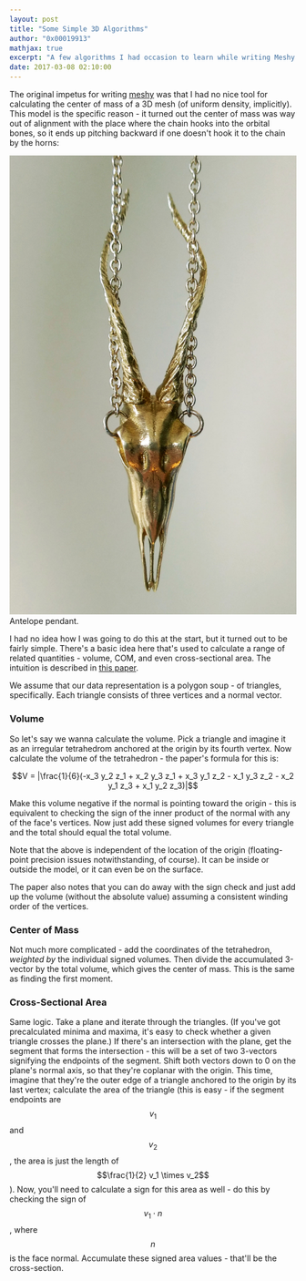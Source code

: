 ```yaml
---
layout: post
title: "Some Simple 3D Algorithms"
author: "0x00019913"
mathjax: true
excerpt: "A few algorithms I had occasion to learn while writing Meshy."
date: 2017-03-08 02:10:00
---
```


The original impetus for writing <a href="https://0x00019913.github.io/meshy/">meshy</a> was that I had no nice tool for calculating the center of mass of a 3D mesh (of uniform density, implicitly). This model is the specific reason - it turned out the center of mass was way out of alignment with the place where the chain hooks into the orbital bones, so it ends up pitching backward if one doesn't hook it to the chain by the horns:

<div class="img-box">
  <img class="lim300" src="/assets/antelope.jpg" />
  <div class="img-caption">Antelope pendant.</div>
</div>

I had no idea how I was going to do this at the start, but it turned out to be fairly simple. There's a basic idea here that's used to calculate a range of related quantities - volume, COM, and even cross-sectional area. The intuition is described in <a href="http://chenlab.ece.cornell.edu/Publication/Cha/icip01_Cha.pdf">this paper</a>.

We assume that our data representation is a polygon soup - of triangles, specifically. Each triangle consists of three vertices and a normal vector.

### Volume

So let's say we wanna calculate the volume. Pick a triangle and imagine it as an irregular tetrahedrom anchored at the origin by its fourth vertex. Now calculate the volume of the tetrahedron - the paper's formula for this is:

$$V = |\frac{1}{6}(-x_3 y_2 z_1 + x_2 y_3 z_1 + x_3 y_1 z_2 - x_1 y_3 z_2 - x_2 y_1 z_3 + x_1 y_2 z_3)|$$

Make this volume negative if the normal is pointing toward the origin - this is equivalent to checking the sign of the inner product of the normal with any of the face's vertices. Now just add these signed volumes for every triangle and the total should equal the total volume.

Note that the above is independent of the location of the origin (floating-point precision issues notwithstanding, of course). It can be inside or outside the model, or it can even be on the surface.

The paper also notes that you can do away with the sign check and just add up the volume (without the absolute value) assuming a consistent winding order of the vertices.

### Center of Mass

Not much more complicated - add the coordinates of the tetrahedron, *weighted by* the individual signed volumes. Then divide the accumulated 3-vector by the total volume, which gives the center of mass. This is the same as finding the first moment.

### Cross-Sectional Area

Same logic. Take a plane and iterate through the triangles. (If you've got precalculated minima and maxima, it's easy to check whether a given triangle crosses the plane.) If there's an intersection with the plane, get the segment that forms the intersection - this will be a set of two 3-vectors signifying the endpoints of the segment. Shift both vectors down to 0 on the plane's normal axis, so that they're coplanar with the origin. This time, imagine that they're the outer edge of a triangle anchored to the origin by its last vertex; calculate the area of the triangle (this is easy - if the segment endpoints are $$v_1$$ and $$v_2$$, the area is just the length of $$\frac{1}{2} v_1 \times v_2$$). Now, you'll need to calculate a sign for this area as well - do this by checking the sign of $$v_1 \cdot n$$, where $$n$$ is the face normal. Accumulate these signed area values - that'll be the cross-section.

